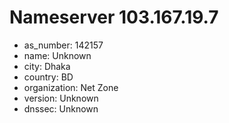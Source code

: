 # Nameserver 103.167.19.7

* as_number: 142157
* name: Unknown
* city: Dhaka
* country: BD
* organization: Net Zone
* version: Unknown
* dnssec: Unknown
